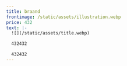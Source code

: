 ```yaml
---
title: braand
frontimage: /static/assets/illustration.webp
price: 432
text: |-
  ![](/static/assets/title.webp)

  432432

  432432
---
```

